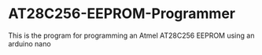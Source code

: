 # AT28C256-EEPROM-Programmer
This is the program for programming an Atmel AT28C256 EEPROM using an arduino nano
